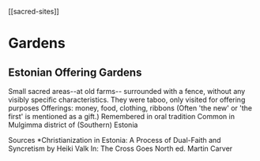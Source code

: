 [[sacred-sites]]
# Gardens
## Estonian Offering Gardens
Small sacred areas--at old farms-- surrounded with a fence, without any visibly specific characteristics.
	They were taboo, only visited for offering purposes
	Offerings: money, food, clothing, ribbons (Often 'the new' or 'the first' is mentioned as a gift.)
	Remembered in oral tradition
Common in Mulgimma district of (Southern) Estonia 


Sources
*Christianization in Estonia: A Process of Dual-Faith and Syncretism by Heiki Valk In: The Cross Goes North ed. Martin Carver